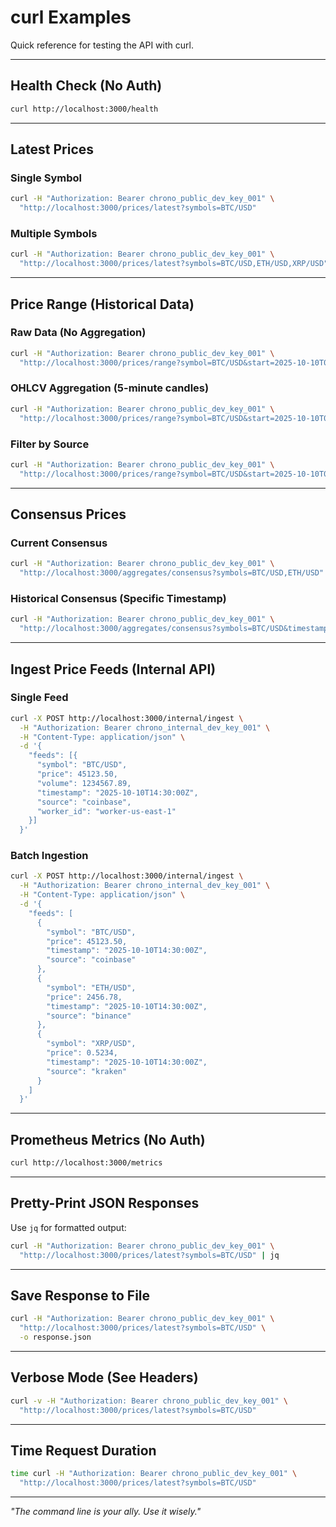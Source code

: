 # curl Examples

Quick reference for testing the API with curl.

---

## Health Check (No Auth)

```bash
curl http://localhost:3000/health
```

---

## Latest Prices

### Single Symbol

```bash
curl -H "Authorization: Bearer chrono_public_dev_key_001" \
  "http://localhost:3000/prices/latest?symbols=BTC/USD"
```

### Multiple Symbols

```bash
curl -H "Authorization: Bearer chrono_public_dev_key_001" \
  "http://localhost:3000/prices/latest?symbols=BTC/USD,ETH/USD,XRP/USD"
```

---

## Price Range (Historical Data)

### Raw Data (No Aggregation)

```bash
curl -H "Authorization: Bearer chrono_public_dev_key_001" \
  "http://localhost:3000/prices/range?symbol=BTC/USD&start=2025-10-10T00:00:00Z&end=2025-10-10T23:59:59Z&limit=100"
```

### OHLCV Aggregation (5-minute candles)

```bash
curl -H "Authorization: Bearer chrono_public_dev_key_001" \
  "http://localhost:3000/prices/range?symbol=BTC/USD&start=2025-10-10T00:00:00Z&end=2025-10-10T23:59:59Z&interval=5m&limit=100"
```

### Filter by Source

```bash
curl -H "Authorization: Bearer chrono_public_dev_key_001" \
  "http://localhost:3000/prices/range?symbol=BTC/USD&start=2025-10-10T00:00:00Z&end=2025-10-10T23:59:59Z&source=coinbase&limit=50"
```

---

## Consensus Prices

### Current Consensus

```bash
curl -H "Authorization: Bearer chrono_public_dev_key_001" \
  "http://localhost:3000/aggregates/consensus?symbols=BTC/USD,ETH/USD"
```

### Historical Consensus (Specific Timestamp)

```bash
curl -H "Authorization: Bearer chrono_public_dev_key_001" \
  "http://localhost:3000/aggregates/consensus?symbols=BTC/USD&timestamp=2025-10-10T14:30:00Z"
```

---

## Ingest Price Feeds (Internal API)

### Single Feed

```bash
curl -X POST http://localhost:3000/internal/ingest \
  -H "Authorization: Bearer chrono_internal_dev_key_001" \
  -H "Content-Type: application/json" \
  -d '{
    "feeds": [{
      "symbol": "BTC/USD",
      "price": 45123.50,
      "volume": 1234567.89,
      "timestamp": "2025-10-10T14:30:00Z",
      "source": "coinbase",
      "worker_id": "worker-us-east-1"
    }]
  }'
```

### Batch Ingestion

```bash
curl -X POST http://localhost:3000/internal/ingest \
  -H "Authorization: Bearer chrono_internal_dev_key_001" \
  -H "Content-Type: application/json" \
  -d '{
    "feeds": [
      {
        "symbol": "BTC/USD",
        "price": 45123.50,
        "timestamp": "2025-10-10T14:30:00Z",
        "source": "coinbase"
      },
      {
        "symbol": "ETH/USD",
        "price": 2456.78,
        "timestamp": "2025-10-10T14:30:00Z",
        "source": "binance"
      },
      {
        "symbol": "XRP/USD",
        "price": 0.5234,
        "timestamp": "2025-10-10T14:30:00Z",
        "source": "kraken"
      }
    ]
  }'
```

---

## Prometheus Metrics (No Auth)

```bash
curl http://localhost:3000/metrics
```

---

## Pretty-Print JSON Responses

Use `jq` for formatted output:

```bash
curl -H "Authorization: Bearer chrono_public_dev_key_001" \
  "http://localhost:3000/prices/latest?symbols=BTC/USD" | jq
```

---

## Save Response to File

```bash
curl -H "Authorization: Bearer chrono_public_dev_key_001" \
  "http://localhost:3000/prices/latest?symbols=BTC/USD" \
  -o response.json
```

---

## Verbose Mode (See Headers)

```bash
curl -v -H "Authorization: Bearer chrono_public_dev_key_001" \
  "http://localhost:3000/prices/latest?symbols=BTC/USD"
```

---

## Time Request Duration

```bash
time curl -H "Authorization: Bearer chrono_public_dev_key_001" \
  "http://localhost:3000/prices/latest?symbols=BTC/USD"
```

---

_"The command line is your ally. Use it wisely."_
